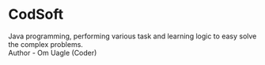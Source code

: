 # CodSoft
Java programming, performing various task and learning logic to easy solve the complex problems.
<br>
Author - Om Uagle (Coder)
